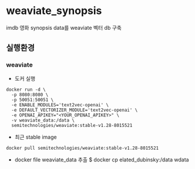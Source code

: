# weaviate_synopsis
imdb 영화 synopsis data를 weaviate 벡터 db 구축

## 실행환경

### weaviate
* 도커 실행
```
docker run -d \
  -p 8080:8080 \
  -p 50051:50051 \
  -e ENABLE_MODULES='text2vec-openai' \
  -e DEFAULT_VECTORIZER_MODULE='text2vec-openai' \
  -e OPENAI_APIKEY="<YOUR_OPENAI_APIKEY>" \
  -v weaviate_data:/data \
  semitechnologies/weaviate:stable-v1.28-8015521
```

* 최근 stable image
```
docker pull semitechnologies/weaviate:stable-v1.28-8015521
```

* docker file weaviate_data 추출
$ docker cp elated_dubinsky:/data wdata
